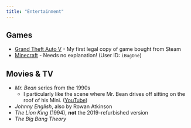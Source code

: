 ```yaml
---
title: "Entertainment"
---
```


## Games

- [Grand Theft Auto V](https://store.steampowered.com/app/271590/Grand_Theft_Auto_V/) - My first legal copy of game bought from Steam
- [Minecraft](https://minecraft.net) - Needs no explanation! (User ID: `iBugOne`)

## Movies & TV

- *Mr. Bean* series from the 1990s
  - I particularly like the scene where Mr. Bean drives off sitting on the roof of his Mini. ([YouTube](https://www.youtube.com/watch?v=e6VaYr7xOsw&t=12m11s))
- *Johnny English*, also by Rowan Atkinson
- *The Lion King* (1994), **not** the 2019-refurbished version
- *The Big Bang Theory*

